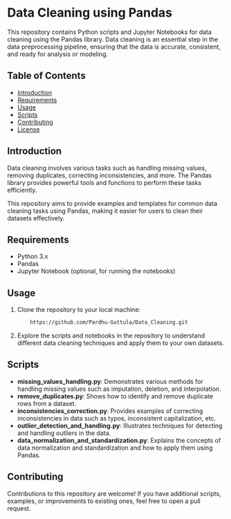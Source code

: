# Data Cleaning using Pandas

This repository contains Python scripts and Jupyter Notebooks for data cleaning using the Pandas library. Data cleaning is an essential step in the data preprocessing pipeline, ensuring that the data is accurate, consistent, and ready for analysis or modeling.

## Table of Contents
- [Introduction](#introduction)
- [Requirements](#requirements)
- [Usage](#usage)
- [Scripts](#scripts)
- [Contributing](#contributing)
- [License](#license)

## Introduction

Data cleaning involves various tasks such as handling missing values, removing duplicates, correcting inconsistencies, and more. The Pandas library provides powerful tools and functions to perform these tasks efficiently.

This repository aims to provide examples and templates for common data cleaning tasks using Pandas, making it easier for users to clean their datasets effectively.

## Requirements

- Python 3.x
- Pandas
- Jupyter Notebook (optional, for running the notebooks)

## Usage

1. Clone the repository to your local machine:
    ```bash
        https://github.com/Pardhu-Guttula/Data_Cleaning.git
    ```
2. Explore the scripts and notebooks in the repository to understand different data cleaning techniques and apply them to your own datasets.

## Scripts

- **missing_values_handling.py**: Demonstrates various methods for handling missing values such as imputation, deletion, and interpolation.
- **remove_duplicates.py**: Shows how to identify and remove duplicate rows from a dataset.
- **inconsistencies_correction.py**: Provides examples of correcting inconsistencies in data such as typos, inconsistent capitalization, etc.
- **outlier_detection_and_handling.py**: Illustrates techniques for detecting and handling outliers in the data.
- **data_normalization_and_standardization.py**: Explains the concepts of data normalization and standardization and how to apply them using Pandas.

## Contributing

Contributions to this repository are welcome! If you have additional scripts, examples, or improvements to existing ones, feel free to open a pull request.

